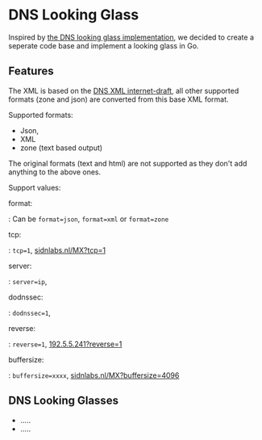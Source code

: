 # DNS Looking Glass

Inspired by [the DNS looking glass
implementation](http://www.bortzmeyer.org/dns-lg-usage.html), we decided to
create a seperate code base and implement a looking glass in Go.

## Features

The XML is based on the [DNS XML internet-draft](http://tools.ietf.org/html/draft-mohan-dns-query-xml-00), all
other supported formats (zone and json) are converted from this base XML format.

Supported formats:

* Json,
* XML
* zone (text based output)

The original formats (text and html) are not supported as they don't add anything to the above ones.

Support values:

format:

:    Can be `format=json`, `format=xml` or `format=zone`

tcp:

:    `tcp=1`, <a href="/sidnlabs.nl/MX?tcp=1">sidnlabs.nl/MX?tcp=1</a>

server:

:    `server=ip`,

dodnssec:

:    `dodnssec=1`,


reverse:

:    `reverse=1`, <a href="/192.5.5.241?reverse=1">192.5.5.241?reverse=1</a>


buffersize:

:    `buffersize=xxxx`, <a href="/sidnlabs.nl/MX?buffersize=4096">sidnlabs.nl/MX?buffersize=4096</a>

## DNS Looking Glasses

* .....
* .....
